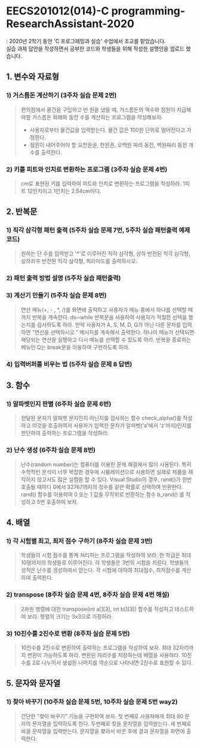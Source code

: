 # EECS201012(014)-C programming-ResearchAssistant-2020
: 2020년 2학기 동안 'C 프로그래밍과 실습' 수업에서 조교를 맡았습니다.  
실습 과제 답안을 작성하면서 공부한 코드와 학생들을 위해 작성한 설명안을 업로드 했습니다.


## 1. 변수와 자료형
### 1) 거스름돈 계산하기 (3주차 실습 문제 2번)
> 편의점에서 물건을 구입하고 만 원을 냈을 때, 거스름돈의 액수와 점원이 지급해야할 거스름돈 화폐와 동전 수를 계산하는 프로그램을 작성해보자.
> * 사용자로부터 물건값을 입력받는다. 물건 값은 100원 단위로 떨어진다고 가정한다.
> * 점원이 내어주어야 할 오천원권, 천원권, 오백원 짜리 동전, 백원짜리 동전 개수를 출력한다.  
  
### 2) 키를 피트와 인치로 변환하는 프로그램 (3주차 실습 문제 4번)
> cm로 표현된 키를 입력하여 피트와 인치로 변환하는 프로그램을 작성하라. 1피트 12인치이고 1인치는 2.54cm이다.

  
    
      

## 2. 반복문
### 1) 직각 삼각형 패턴 출력 (5주차 실습 문제 7번, 5주차 실습 패턴출력 예제 코드)
> 원하는 단 수를 입력받고 '*'로 이루어진 직각 삼각형, 상하 반전된 직각 삼각형, 상하좌우 반전된 직각 삼각형, 피라미드를 출력하시오.

### 2) 패턴 출력 방법 설명 (5주차 실습 패턴출력)


### 3) 계산기 만들기 (5주차 실습 문제 8번)
> 연산 메뉴(+, - , *, /)를 화면에 출력하고 사용자가 메뉴 중에서 하나를 선택할 때까지 반복을 계속한다. do~while 반복문을 사용하여 사용자가 적절한 선택을 했는지를 검사하도록 하라. 만약 사용자가 A, S, M, D, Q가 아닌 다른 문자를 입력하면 "연산을 선택하시오." 메시지를 계속해서 출력한다. 하나의 메뉴가 선택되면 해당되는 연산을 실행하고 다시 메뉴를 선택할 수 있도록 하라. 반복을 종료하는 메뉴인 Q는 break문을 이용하여 구현하도록 하라.  
### 4) 입력버퍼를 비우는 법 (5주차 실습 문제 8 답변)


## 3. 함수
### 1) 알파벳인지 판별 (6주차 실습 문제 6번)
> 전달된 문자가 알파벳 문자인지 아닌지를 검사하는 함수 check_alpha()를 작성하고 이것을 호출하여서 사용자가 입력한 문자가 알파벳('a'에서 'z'까지)인지를 판단하여 출력하는 프로그램을 작성하라.  
### 2) 난수 생성 (6주차 실습 문제 8번)
> 난수(random number)는 컴퓨터를 이용한 문제 해결에서 많이 사용된다. 특히 수학적인 분석이 너무 복잡한 경우에 시뮬레이션으르 사용하면 실제로 제품을 제작하지 않고서도 많은 실험을 할 수 있다. Visual Studio의 경우, rand()가 한번 호출될 때마다 0에서 32767까지의 정수를 같은 확률로 선택하여 반환한다. rand() 함수를 이용하여 0 또는 1 값을 무작위로 반환하는 함수 b_rand() 를 작성하고 5번 호출하여 보자.



## 4. 배열
### 1) 각 시험별 최고, 최저 점수 구하기 (8주차 실습 문제 3번)
> 학생들의 시험 점수를 통계 처리하는 프로그램을 작성하여 보라. 한 학급은 최대 10명까지의 학생들로 이루어진다. 각 학생들은 3번의 시험을 치른다. 학생들의 성적은 난수를 생성하여서 얻는다. 각 시험에 대하여 최대점수, 최저점수를 계산하여 출력한다.

### 2) transpose (8주차 실습 문제 4번, 8주차 실습 문제 4번 해설)
> 2차원 행렬에 대한 transpose(int a[][3], int b[][3]) 함수를 작성하고 테스트하여 보라. 행렬의 크기는 3x3으로 가정하라.

### 3) 10진수를 2진수로 변환 (8주차 실습 문제 5번)
> 10진수를 2진수로 변환하여 출력하는 프로그램을 작성하여 보자. 최대 32자리까지 변환이 가능하도록 하라. 변환된 자리수를 저장하는데 배열을 사용하라. 10진수를 2로 나누어서 생성된 나머지를 역순으로 나타내면 2진수로 표현할 수 있다.  


## 5. 문자와 문자열
### 1) 찾아 바꾸기 (10주차 실습 문제 5번, 10주차 실습 문제 5번 way2)
> 간단한 "찾아 바꾸기" 기능을 구현하여 보자. 첫 번째로 사용자에게 최대 80 문자의 문자열을 입력하도록 한다. 두번째로 찾을 문자열을 입력받는다. 세 번째로 바꿀 문자열을 입력받는다. 문자열을 찾아서 바꾼 후에 결과 문자열을 화면에 출력한다.





  
    
      

